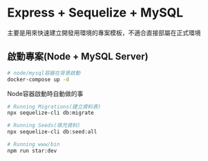# Express + Sequelize + MySQL
主要是用來快速建立開發用環境的專案模板，不適合直接部屬在正式環境

## 啟動專案(Node + MySQL Server)
```bash
# node/mysql容器在背景啟動
docker-compose up -d
```


Node容器啟動時自動做的事
```bash
# Running Migrations(建立資料表)
npx sequelize-cli db:migrate

# Running Seeds(填充資料)
npx sequelize-cli db:seed:all

# Running www/bin
npm run star:dev
```